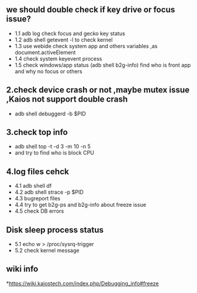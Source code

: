 ## we should double check if key drive or focus issue?
*  1.1 adb log check focus and gecko key status 
*  1.2 adb shell getevent -l to check kernel 
*  1.3 use webide check system app and others variables ,as document.activeElement
*  1.4 check system keyevent process 
*  1.5 check windows/app status (adb shell b2g-info) find who is front app and why no focus or others 

## 2.check device crash or not ,maybe mutex issue ,Kaios not support double crash

*  adb shell debuggerd -b $PID
  
## 3.check top info 
*  adb shell top -t -d 3 -m 10 -n 5
*  and try to find who is block CPU 

## 4.log files cehck 
*  4.1 adb shell df
*  4.2 adb shell strace -p $PID 
*  4.3 bugreport files
*  4.4 try to  get b2g-ps and b2g-info about freeze issue
*  4.5 check DB errors

## Disk sleep process status

*  5.1 echo w > /proc/sysrq-trigger
*  5.2 check kernel message

## wiki info

*https://wiki.kaiostech.com/index.php/Debugging_info#freeze